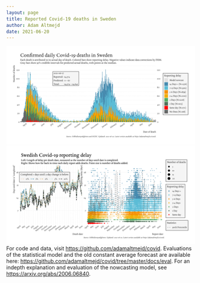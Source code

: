 ```yaml
---
layout: page
title: Reported Covid-19 deaths in Sweden
author: Adam Altmejd
date: 2021-06-20
---
```


![Graph of Swedish Covid-19 deaths with reporting delay.](deaths_lag_sweden_2021-06-20.png "Swedish Covid-19 deaths.")
![Graph of Swedish Covid-19 reporting delay in daily deaths.](lag_trend_sweden_2021-06-20.png "Trend in Swedish Covid-19 mortality reporting delay.")
For code and data, visit <https://github.com/adamaltmejd/covid>.
Evaluations of the statistical model and the old constant average forecast are available here: <https://github.com/adamaltmejd/covid/tree/master/docs/eval>.
For an indepth explanation and evaluation of the nowcasting model, see <https://arxiv.org/abs/2006.06840>.
